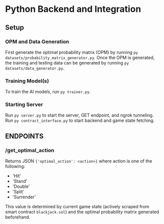 
# Python Backend and Integration
## Setup
### OPM and Data Generation
First generate the optimal probability matrix (OPM) by running `py datasets/probability_matrix_generator.py`.
Once the OPM is generated, the training and testing data can be generated by running `py datasets/data_generator.py`.

### Training Model(s)
To train the AI models, run `py trainer.py`.

### Starting Server
Run `py server.py` to start the server, GET endpoint, and ngrok tunneling.
Run `py contract_interface.py` to start backend and game state fetching.

## ENDPOINTS
### /get_optimal_action
Returns JSON `{'optimal_action': <action>}` where action is one of the following:
* 'Hit'
* 'Stand'
* 'Double'
* 'Split'
* 'Surrender'

This value is determined by current game state (actively scraped from smart contract `blackjack.sol`) and the optimal probability matrix generated beforehand.